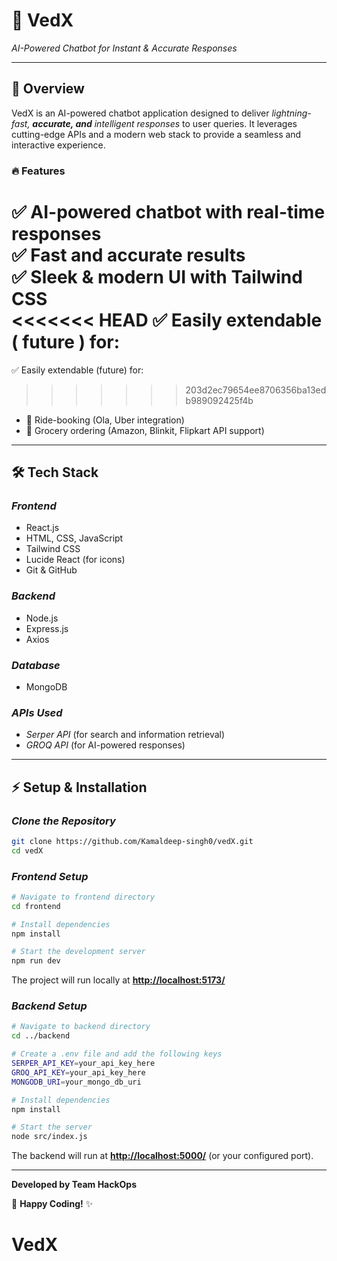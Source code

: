 # 🧠 VedX

*AI-Powered Chatbot for Instant & Accurate Responses*



---

## 🚀 Overview

VedX is an AI-powered chatbot application designed to deliver *lightning-fast, ****accurate, and**** intelligent responses* to user queries. It leverages cutting-edge APIs and a modern web stack to provide a seamless and interactive experience.

### 🔥 Features

✅ AI-powered chatbot with real-time responses\
✅ Fast and accurate results\
✅ Sleek & modern UI with Tailwind CSS\
<<<<<<< HEAD
✅ Easily extendable ( future ) for:
=======
✅ Easily extendable (future) for:
>>>>>>> 203d2ec79654ee8706356ba13edb989092425f4b

- 🚕 Ride-booking (Ola, Uber integration)
- 🛒 Grocery ordering (Amazon, Blinkit, Flipkart API support)

---

## 🛠 Tech Stack

### *Frontend*

- React.js
- HTML, CSS, JavaScript
- Tailwind CSS
- Lucide React (for icons)
- Git & GitHub

### *Backend*

- Node.js
- Express.js
- Axios

### *Database*

- MongoDB

### *APIs Used*

- *Serper API* (for search and information retrieval)
- *GROQ API* (for AI-powered responses)

---

## ⚡ Setup & Installation

### *Clone the Repository*

```bash
git clone https://github.com/Kamaldeep-singh0/vedX.git  
cd vedX  
```

### *Frontend Setup*

```bash
# Navigate to frontend directory  
cd frontend  

# Install dependencies  
npm install  

# Start the development server  
npm run dev  
```

The project will run locally at [**http://localhost:5173/**](http://localhost:5173/)

### *Backend Setup*

```bash
# Navigate to backend directory  
cd ../backend  

# Create a .env file and add the following keys  
SERPER_API_KEY=your_api_key_here  
GROQ_API_KEY=your_api_key_here
MONGODB_URI=your_mongo_db_uri

# Install dependencies  
npm install  

# Start the server  
node src/index.js  
```

The backend will run at [**http://localhost:5000/**](http://localhost:5000/) (or your configured port).

---

**Developed by Team HackOps**

🚀 **Happy Coding!** ✨

# VedX
